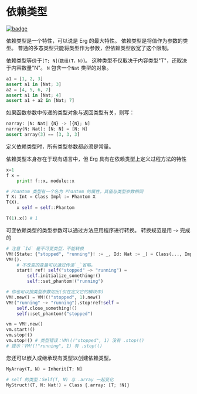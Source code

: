 # 依赖类型

[![badge](https://img.shields.io/endpoint.svg?url=https%3A%2F%2Fgezf7g7pd5.execute-api.ap-northeast-1.amazonaws.com%2Fdefault%2Fsource_up_to_date%3Fowner%3Derg-lang%26repos%3Derg%26ref%3Dmain%26path%3Ddoc/EN/syntax/type/14_dependent.md%26commit_hash%3D06f8edc9e2c0cee34f6396fd7c64ec834ffb5352)](https://gezf7g7pd5.execute-api.ap-northeast-1.amazonaws.com/default/source_up_to_date?owner=erg-lang&repos=erg&ref=main&path=doc/EN/syntax/type/14_dependent.md&commit_hash=06f8edc9e2c0cee34f6396fd7c64ec834ffb5352)

依赖类型是一个特性，可以说是 Erg 的最大特性。
依赖类型是将值作为参数的类型。 普通的多态类型只能将类型作为参数，但依赖类型放宽了这个限制。

依赖类型等价于`[T; N]`(`数组(T，N)`)。
这种类型不仅取决于内容类型"T"，还取决于内容数量"N"。 `N` 包含一个`Nat` 类型的对象。

```python
a1 = [1, 2, 3]
assert a1 in [Nat; 3]
a2 = [4, 5, 6, 7]
assert a1 in [Nat; 4]
assert a1 + a2 in [Nat; 7]
```

如果函数参数中传递的类型对象与返回类型有关，则写：

```python
narray: |N: Nat| {N} -> [{N}; N]
narray(N: Nat): [N; N] = [N; N]
assert array(3) == [3, 3, 3]
```

定义依赖类型时，所有类型参数都必须是常量。

依赖类型本身存在于现有语言中，但 Erg 具有在依赖类型上定义过程方法的特性

```python
x=1
f x =
    print! f::x, module::x

# Phantom 类型有一个名为 Phantom 的属性，其值与类型参数相同
T X: Int = Class Impl := Phantom X
T(X).
    x self = self::Phantom

T(1).x() # 1
```

可变依赖类型的类型参数可以通过方法应用程序进行转换。
转换规范是用 `~>` 完成的

```python
# 注意 `Id` 是不可变类型，不能转换
VM!(State: {"stopped", "running"}! := _, Id: Nat := _) = Class(..., Impl := Phantom! State)
VM!().
    # 不改变的变量可以通过传递`_`省略。
    start! ref! self("stopped" ~> "running") =
        self.initialize_something!()
        self::set_phantom!("running")

# 你也可以按类型参数切出(仅在定义它的模块中)
VM!.new() = VM!(!"stopped", 1).new()
VM!("running" ~> "running").stop!ref!self =
    self.close_something!()
    self::set_phantom!("stopped")

vm = VM!.new()
vm.start!()
vm.stop!()
vm.stop!() # 类型错误：VM!(!"stopped", 1) 没有 .stop!()
# 提示：VM!(!"running", 1) 有 .stop!()
```

您还可以嵌入或继承现有类型以创建依赖类型。

```python
MyArray(T, N) = Inherit[T; N]

# self 的类型：Self(T, N) 与 .array 一起变化
MyStruct!(T, N: Nat!) = Class {.array: [T; !N]}
```